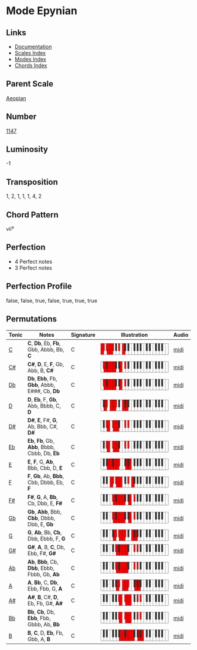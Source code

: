 # Mode Epynian

## Links

- [Documentation](README.md)
- [Scales Index](Scales.md)
- [Modes Index](Modes.md)
- [Chords Index](Chords.md)

## Parent Scale

[Aeopian](ScaleAeopian.md)

## Number

[1147](https://ianring.com/musictheory/scales/1147)

## Luminosity

-1

## Transposition

1, 2, 1, 1, 1, 4, 2

## Chord Pattern

vii⁰

## Perfection

- 4 Perfect notes
- 3 Perfect notes

## Perfection Profile

false, false, true, false, true, true, true

## Permutations

| Tonic | Notes | Signature | Illustration | Audio |
|-------|-------|-----------|--------------|-------|
| [C](ModeCNaturalEpynian.md) | **C**, **Db**, Eb, **Fb**, Gbb, Abbb, Bb, **C** | C | ![CNaturalEpynian](ModeCNaturalEpynian.png) | [midi](https://github.com/edipermadi/music/blob/main/docs/ModeCNaturalEpynian.mid?raw=true) |
| [C#](ModeCSharpEpynian.md) | **C#**, **D**, E, **F**, Gb, Abb, B, **C#** | C | ![CSharpEpynian](ModeCSharpEpynian.png) | [midi](https://github.com/edipermadi/music/blob/main/docs/ModeCSharpEpynian.mid?raw=true) |
| [Db](ModeDFlatEpynian.md) | **Db**, **Ebb**, Fb, **Gbb**, Abbb, E###, Cb, **Db** | C | ![DFlatEpynian](ModeDFlatEpynian.png) | [midi](https://github.com/edipermadi/music/blob/main/docs/ModeDFlatEpynian.mid?raw=true) |
| [D](ModeDNaturalEpynian.md) | **D**, **Eb**, F, **Gb**, Abb, Bbbb, C, **D** | C | ![DNaturalEpynian](ModeDNaturalEpynian.png) | [midi](https://github.com/edipermadi/music/blob/main/docs/ModeDNaturalEpynian.mid?raw=true) |
| [D#](ModeDSharpEpynian.md) | **D#**, **E**, F#, **G**, Ab, Bbb, C#, **D#** | C | ![DSharpEpynian](ModeDSharpEpynian.png) | [midi](https://github.com/edipermadi/music/blob/main/docs/ModeDSharpEpynian.mid?raw=true) |
| [Eb](ModeEFlatEpynian.md) | **Eb**, **Fb**, Gb, **Abb**, Bbbb, Cbbb, Db, **Eb** | C | ![EFlatEpynian](ModeEFlatEpynian.png) | [midi](https://github.com/edipermadi/music/blob/main/docs/ModeEFlatEpynian.mid?raw=true) |
| [E](ModeENaturalEpynian.md) | **E**, **F**, G, **Ab**, Bbb, Cbb, D, **E** | C | ![ENaturalEpynian](ModeENaturalEpynian.png) | [midi](https://github.com/edipermadi/music/blob/main/docs/ModeENaturalEpynian.mid?raw=true) |
| [F](ModeFNaturalEpynian.md) | **F**, **Gb**, Ab, **Bbb**, Cbb, Dbbb, Eb, **F** | C | ![FNaturalEpynian](ModeFNaturalEpynian.png) | [midi](https://github.com/edipermadi/music/blob/main/docs/ModeFNaturalEpynian.mid?raw=true) |
| [F#](ModeFSharpEpynian.md) | **F#**, **G**, A, **Bb**, Cb, Dbb, E, **F#** | C | ![FSharpEpynian](ModeFSharpEpynian.png) | [midi](https://github.com/edipermadi/music/blob/main/docs/ModeFSharpEpynian.mid?raw=true) |
| [Gb](ModeGFlatEpynian.md) | **Gb**, **Abb**, Bbb, **Cbb**, Dbbb, Dbb, E, **Gb** | C | ![GFlatEpynian](ModeGFlatEpynian.png) | [midi](https://github.com/edipermadi/music/blob/main/docs/ModeGFlatEpynian.mid?raw=true) |
| [G](ModeGNaturalEpynian.md) | **G**, **Ab**, Bb, **Cb**, Dbb, Ebbb, F, **G** | C | ![GNaturalEpynian](ModeGNaturalEpynian.png) | [midi](https://github.com/edipermadi/music/blob/main/docs/ModeGNaturalEpynian.mid?raw=true) |
| [G#](ModeGSharpEpynian.md) | **G#**, **A**, B, **C**, Db, Ebb, F#, **G#** | C | ![GSharpEpynian](ModeGSharpEpynian.png) | [midi](https://github.com/edipermadi/music/blob/main/docs/ModeGSharpEpynian.mid?raw=true) |
| [Ab](ModeAFlatEpynian.md) | **Ab**, **Bbb**, Cb, **Dbb**, Ebbb, Fbbb, Gb, **Ab** | C | ![AFlatEpynian](ModeAFlatEpynian.png) | [midi](https://github.com/edipermadi/music/blob/main/docs/ModeAFlatEpynian.mid?raw=true) |
| [A](ModeANaturalEpynian.md) | **A**, **Bb**, C, **Db**, Ebb, Fbb, G, **A** | C | ![ANaturalEpynian](ModeANaturalEpynian.png) | [midi](https://github.com/edipermadi/music/blob/main/docs/ModeANaturalEpynian.mid?raw=true) |
| [A#](ModeASharpEpynian.md) | **A#**, **B**, C#, **D**, Eb, Fb, G#, **A#** | C | ![ASharpEpynian](ModeASharpEpynian.png) | [midi](https://github.com/edipermadi/music/blob/main/docs/ModeASharpEpynian.mid?raw=true) |
| [Bb](ModeBFlatEpynian.md) | **Bb**, **Cb**, Db, **Ebb**, Fbb, Gbbb, Ab, **Bb** | C | ![BFlatEpynian](ModeBFlatEpynian.png) | [midi](https://github.com/edipermadi/music/blob/main/docs/ModeBFlatEpynian.mid?raw=true) |
| [B](ModeBNaturalEpynian.md) | **B**, **C**, D, **Eb**, Fb, Gbb, A, **B** | C | ![BNaturalEpynian](ModeBNaturalEpynian.png) | [midi](https://github.com/edipermadi/music/blob/main/docs/ModeBNaturalEpynian.mid?raw=true) |

